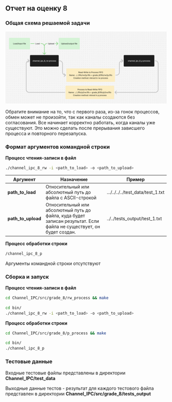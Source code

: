 ## Отчет на оценку 8

### Общая схема решаемой задачи

![scheme](img/scheme.png)

Обратите внимание на то, что с первого раза, из-за гонок процессов, обмен может не произойти, так как каналы создаются без согласования. Все начинает корректно работать, когда каналы уже существуют. Это можно сделать после прерывания зависшего процесса и повторного перезапуска.

### Формат аргументов командной строки

**Процесс чтения-записи в файл**

```sh
./channel_ipc_8_rw -i <path_to_load> -o <path_to_upload>
```

| **Аргумент** |  **Назначение**  |  **Пример** |
| ---------  |  --------- | ---------  |
| **path_to_load**  | Относительный или абсолютный путь до файла с ASCII-строкой  |  .../../../../test_data/test_1.txt  |
| **path_to_upload** | Относительный или абсолютный путь до файла, куда будет записан результат. Если файла не существует, он будет создан. |  ../../tests_output/test_1.txt  |


**Процесс обработки строки**

```sh
/channel_ipc_8_p
```

Аргументы командной строки отсутствуют

### Сборка и запуск

**Процесс чтения-записи в файл**

```sh
cd Channel_IPC/src/grade_8/rw_process && make
```

```sh
cd bin/
./channel_ipc_8_rw -i <path_to_load> -o <path_to_upload>
```

**Процесс обработки строки**

```sh
cd Channel_IPC/src/grade_8/p_process && make
```

```sh
cd bin/
./channel_ipc_8_p
```

### Тестовые данные

Входные тестовые файлы представлены в директории **Channel_IPC/test_data**

Выходные данные тестов - результат для каждого тестового файла представлен в директории **Channel_IPC/src/grade_8/tests_output**

